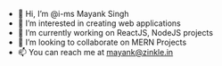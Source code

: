 - 👋 Hi, I’m @i-ms Mayank Singh
- 👀 I’m interested in creating web applications
- 🌱 I’m currently working on ReactJS, NodeJS projects
- 💞️ I’m looking to collaborate on MERN Projects
- 📫 You can reach me at mayank@zinkle.in

 
